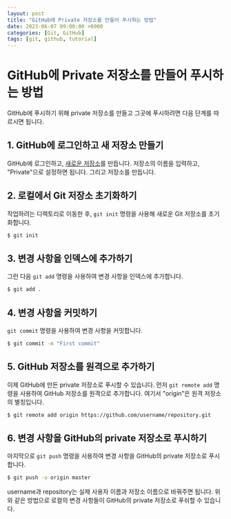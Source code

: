 ```yaml
---
layout: post
title: "GitHub에 Private 저장소를 만들어 푸시하는 방법"
date: 2023-06-07 09:00:00 +0900
categories: [Git, GitHub]
tags: [git, github, tutorial]
---
```

# GitHub에 Private 저장소를 만들어 푸시하는 방법

GitHub에 푸시하기 위해 private 저장소를 만들고 그곳에 푸시하려면 다음 단계를 따르시면 됩니다.

## 1. GitHub에 로그인하고 새 저장소 만들기
GitHub에 로그인하고, [새로운 저장소](https://github.com/new)를 만듭니다. 저장소의 이름을 입력하고, "Private"으로 설정하면 됩니다. 그리고 저장소를 만듭니다.

## 2. 로컬에서 Git 저장소 초기화하기
작업하려는 디렉토리로 이동한 후, `git init` 명령을 사용해 새로운 Git 저장소를 초기화합니다.

```bash
$ git init
```

## 3. 변경 사항을 인덱스에 추가하기
그런 다음 `git add` 명령을 사용하여 변경 사항을 인덱스에 추가합니다.

```bash
$ git add .
```

## 4. 변경 사항을 커밋하기
`git commit` 명령을 사용하여 변경 사항을 커밋합니다.

```bash
$ git commit -m "First commit"
```

## 5. GitHub 저장소를 원격으로 추가하기
이제 GitHub에 만든 private 저장소로 푸시할 수 있습니다. 먼저 `git remote add` 명령을 사용하여 GitHub 저장소를 원격으로 추가합니다. 여기서 "origin"은 원격 저장소의 별칭입니다.

```bash
$ git remote add origin https://github.com/username/repository.git
```

## 6. 변경 사항을 GitHub의 private 저장소로 푸시하기
마지막으로 `git push` 명령을 사용하여 변경 사항을 GitHub의 private 저장소로 푸시합니다.

```bash
$ git push -u origin master
```

username과 repository는 실제 사용자 이름과 저장소 이름으로 바꿔주면 됩니다.
위와 같은 방법으로 로컬의 변경 사항들이 GitHub의 private 저장소로 푸쉬할 수 있습니다.

